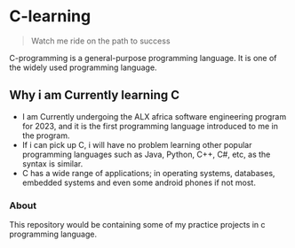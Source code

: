 # C-learning
> Watch me ride on the path to success

C-programming is a general-purpose programming language. It is one of the widely used programming language.

## Why i am Currently learning C
- I am Currently undergoing the ALX africa software engineering program for 2023, and it is the first programming language introduced to me in the program.
- If i can pick up  C, i will have no problem learning other popular programming languages such as Java, Python, C++, C#, etc, as the syntax is similar.
- C has a wide range of applications; in operating systems, databases, embedded systems and even some android phones if not most.

### About
This repository would be containing some of my practice projects in c programming language.
